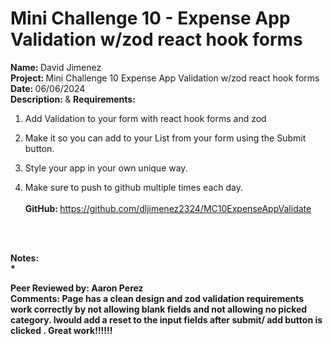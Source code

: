 # <b>Mini Challenge 10 - Expense App Validation w/zod react hook forms</b>


<b>Name: </b> David Jimenez<br>
<b>Project: </b>Mini Challenge 10 Expense App Validation w/zod react hook forms<br>
<b>Date: </b> 06/06/2024 <br>
<strong>Description: </strong> & <b>Requirements: </b><br>

1. Add Validation to your form with react hook forms and zod

2. Make it so you can add  to your List from your form using the Submit button.

3. Style your app in your own unique way.

4. Make sure to push to github multiple times each day.
<br><br>
<strong>GitHub: </strong> https://github.com/dljimenez2324/MC10ExpenseAppValidate <br><br>
<br>


<strong>Notes:<strong/><br>
*   

<b>Peer Reviewed by: </b> Aaron Perez <br>
<b>Comments: </b>  Page has a clean design and zod validation requirements work correctly by not allowing blank fields and not allowing no picked category. Iwould add a reset to the input fields after submit/ add button is clicked . Great work!!!!!!
